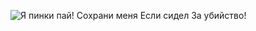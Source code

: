 ![Я пинки пай! Сохрани меня Если сидел За убийство!](https://github.com/user-attachments/assets/226a54a7-8d11-40af-a496-6d279630e0e7)

<!---
neko152/neko152 is a ✨ special ✨ repository because its `README.md` (this file) appears on your GitHub profile.
You can click the Preview link to take a look at your changes.
--->

